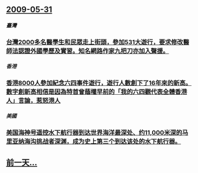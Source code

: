 ## [2009-05-31](/zh/news/2009/05/31/index.md)

##### 臺灣
### [台灣2000多名醫學生和民眾走上街頭，參加531大遊行，要求修改醫師法認證外國學歷及實習。知名網路作家九把刀亦加入聲援。](/zh/news/2009/05/31/台灣2000多名醫學生和民眾走上街頭-參加531大遊行-要求修改醫師法認證外國學歷及實習-知名網路作家九把刀亦加入聲援.md)
##### 香港
### [香港8000人參加紀念六四事件遊行，遊行人數創下了16年來的新高。數字創新高相信是因為特首曾蔭權早前的「我的六四觀代表全體香港人」言論，惹怒港人](/zh/news/2009/05/31/香港8000人參加紀念六四事件遊行-遊行人數創下了16年來的新高-數字創新高相信是因為特首曾蔭權早前的-我的六四觀代表全.md)
##### 美國
### [美国海神号遥控水下航行器到达世界海洋最深处、约11,000米深的马里亚纳海沟挑战者深渊，成为史上第三个到达该处的水下航行器。](/zh/news/2009/05/31/美国海神号遥控水下航行器到达世界海洋最深处-约11000米深的马里亚纳海沟挑战者深渊-成为史上第三个到达该处的水下航行.md)
## [前一天...](/zh/news/2009/05/30/index.md)

